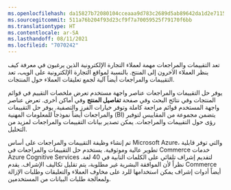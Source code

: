 ```yaml
---
ms.openlocfilehash: da15827b72080104cceaaa9d783c2689d5ab89642da1d2e7115b8ae2a8c58b42
ms.sourcegitcommit: 511a76b204f93d23cf9f7a70059525f79170f6bb
ms.translationtype: HT
ms.contentlocale: ar-SA
ms.lasthandoff: 08/11/2021
ms.locfileid: "7070242"
---
```

تعد التقييمات والمراجعات مهمة لعملاء التجارة الإلكترونية الذين يرغبون في معرفة كيف ينظر العملاء الآخرون إلى المنتج. بالنسبة لمواقع التجارة الإلكترونية على الويب، تعد التقييمات والمراجعات أيضاً آلية لجمع تعليقات العملاء حول المنتجات. 

يوفر حل التقييمات والمراجعات عناصر واجهة مستخدم تعرض ملخصات التقييم في قوائم المنتجات وفي نتائج البحث وفي صفحة **تفاصيل المنتج** وفي أماكن أخرى. تعرض عناصر واجهة المستخدم قوائم مراجعة كاملة وتوفر خيارات الفرز والتصفية. يوفر حل التقييمات والمراجعات أيضاً نموذجاً للمعلومات المهنية (BI) يتضمن مجموعة من المقاييس لتوفير رؤى حول التقييمات والمراجعات. يمكن تصدير بيانات التقييمات والمراجعات لمزيد من التحليل.

تم إنشاء وظيفة التقييمات والمراجعات على أساس Microsoft Azure، والتي توفر قابلية تطوير عالية وموثوقية. يستخدم حل التقييمات والمراجعات في Commerce خدمات Azure Cognitive Services لتقديم إشراف تلقائي على الكلمات النابية في 40 لغة. نظراً لأن الموافقة البشرية غير مطلوبة، يتم تقليل تكاليف الإشراف. يقدم Commerce أيضاً أدوات إشراف يمكن استخدامها للرد على مخاوف العملاء والتعليقات وطلبات الإزالة ولمعالجة طلبات البيانات من المستخدمين. 

